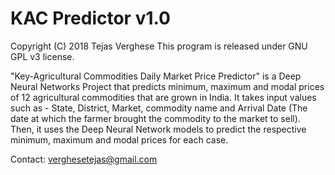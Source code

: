 # KAC Predictor v1.0

Copyright (C) 2018  Tejas Verghese
This program is released under GNU GPL v3 license.

"Key-Agricultural Commodities Daily Market Price Predictor" is a Deep Neural Networks Project that predicts minimum, maximum and modal prices of 12 agricultural commodities that are grown in India. It takes input values such as - State, District, Market, commodity name and Arrival Date (The date at which the farmer brought the commodity to the market to sell). Then, it uses the Deep Neural Network models to predict the respective minimum, maximum and modal prices for each case.

Contact: verghesetejas@gmail.com